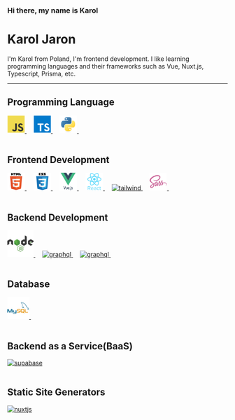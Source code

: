 ### Hi there, my name is Karol

# Karol Jaron
I'm Karol from Poland, I'm frontend development. I like learning programming languages and their frameworks such as Vue, Nuxt.js, Typescript, Prisma, etc.
<hr/>

## Programming Language
<!-- -------- JAVASCIPT -------- -->
<a href="https://developer.mozilla.org/en-US/docs/Web/JavaScript" target="_blank" rel="noreferrer"> 
  <img src="https://raw.githubusercontent.com/devicons/devicon/master/icons/javascript/javascript-original.svg" alt="javascript" width="40" height="40"/>
</a>&nbsp;&nbsp;&nbsp;

<!-- -------- TYPESCRIPT -------- -->
<a href="https://www.typescriptlang.org/" target="_blank" rel="noreferrer"> 
  <img src="https://raw.githubusercontent.com/devicons/devicon/master/icons/typescript/typescript-original.svg" alt="typescript" width="40" height="40"/>
</a>&nbsp;&nbsp;&nbsp;

<!-- -------- PYTHON -------- -->
<a href="https://www.python.org" target="_blank" rel="noreferrer"> 
  <img src="https://raw.githubusercontent.com/devicons/devicon/master/icons/python/python-original.svg" alt="python" width="40" height="40"/> 
</a>&nbsp;&nbsp;&nbsp;
<br />
<br />

## Frontend Development
<!-- -------- HTML -------- -->
<a href="https://www.w3.org/html/" target="_blank" rel="noreferrer"> 
  <img src="https://raw.githubusercontent.com/devicons/devicon/master/icons/html5/html5-original-wordmark.svg" alt="html5" width="40" height="40"/> 
</a>&nbsp;&nbsp;&nbsp;

<!-- --------  CSS -------- -->
 <a href="https://www.w3schools.com/css/" target="_blank" rel="noreferrer">
  <img src="https://raw.githubusercontent.com/devicons/devicon/master/icons/css3/css3-original-wordmark.svg" alt="css3" width="40" height="40"/> 
 </a>&nbsp;&nbsp;&nbsp;
 
<!-- -------- VUE -------- -->
<a href="https://vuejs.org/" target="_blank" rel="noreferrer"> 
  <img src="https://raw.githubusercontent.com/devicons/devicon/master/icons/vuejs/vuejs-original-wordmark.svg" alt="vuejs" width="40" height="40"/> 
</a>&nbsp;&nbsp;&nbsp;

<!-- -------- REACT -------- -->
<a href="https://reactjs.org/" target="_blank" rel="noreferrer"> 
  <img src="https://raw.githubusercontent.com/devicons/devicon/master/icons/react/react-original-wordmark.svg" alt="react" width="40" height="40"/>
</a>&nbsp;&nbsp;&nbsp;

<!-- --------  TAILWINDCSS-------- -->
 <a href="https://tailwindcss.com/" target="_blank" rel="noreferrer">
   <img src="https://www.vectorlogo.zone/logos/tailwindcss/tailwindcss-icon.svg" alt="tailwind" width="40" height="40"/>
 </a>&nbsp;&nbsp;&nbsp;
 
<!-- --------  SCSS -------- -->
 <a href="https://sass-lang.com" target="_blank" rel="noreferrer"> 
   <img src="https://raw.githubusercontent.com/devicons/devicon/master/icons/sass/sass-original.svg" alt="sass" width="40" height="40"/>
 </a>&nbsp;&nbsp;&nbsp;

 <br />
 <br />

## Backend Development
<!-- --------  NODE -------- -->
<a href="https://nodejs.org" target="_blank" rel="noreferrer">
  <img src="https://raw.githubusercontent.com/devicons/devicon/master/icons/nodejs/nodejs-original-wordmark.svg" alt="nodejs" width="60" height="60"/> 
</a>&nbsp;&nbsp;&nbsp;

<!-- --------  GRAPHQL -------- -->
<a href="https://graphql.org" target="_blank" rel="noreferrer"> 
  <img src="https://www.vectorlogo.zone/logos/graphql/graphql-icon.svg" alt="graphql" width="50" height="50"/> 
</a>&nbsp;&nbsp;&nbsp;

<!-- --------  PRISMA -------- -->
<a href="https://www.prisma.io" target="_blank" rel="noreferrer"> 
  <img src="https://github.com/prplx/svg-logos/blob/master/svg/prisma.svg" alt="graphql" width="60" height="60"/> 
</a>&nbsp;&nbsp;&nbsp;

 <br />
 <br />

 ## Database
<!-- --------  MYSQL -------- -->
<a href="https://www.mysql.com/" target="_blank" rel="noreferrer"> 
  <img src="https://raw.githubusercontent.com/devicons/devicon/master/icons/mysql/mysql-original-wordmark.svg" alt="mysql" width="50" height="50"/> 
</a>&nbsp;&nbsp;&nbsp;

 <br />
 <br />

## Backend as a Service(BaaS)
<!-- --------  SUPABASE -------- -->
<a href="https://supabase.com/" target="_blank" rel="noreferrer">
  <img src="https://www.vectorlogo.zone/logos/supabase/supabase-icon.svg" alt="supabase" width="50" height="50"/>
</a>

 <br />
 <br />

 ## Static Site Generators
 <!-- --------  NUXTJS -------- -->
  <a href="https://nuxtjs.org/" target="_blank" rel="noreferrer">
    <img src="https://www.vectorlogo.zone/logos/nuxtjs/nuxtjs-icon.svg" alt="nuxtjs" width="50" height="50"/>
  </a>

